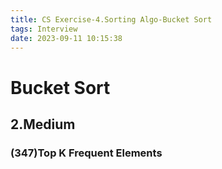 ```yaml
---
title: CS Exercise-4.Sorting Algo-Bucket Sort
tags: Interview
date: 2023-09-11 10:15:38
---
```


# Bucket Sort

##   2.Medium

###   (347)Top K Frequent Elements

